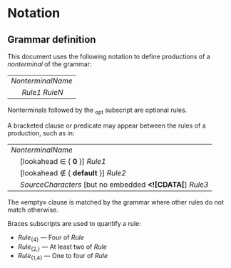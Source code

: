 # Notation

## Grammar definition

This document uses the following notation to define productions of a *nonterminal* of the grammar:

<table>
    <tr>
        <td colspan="2"><i>NonterminalName</i></td>
    </tr>
    <tr>
        <td>&nbsp;</td><td><i>Rule1</i> <i>RuleN</i></td>
    </tr>
</table>

Nonterminals followed by the <sub>opt</sub> subscript are optional rules.

A bracketed clause or predicate may appear between the rules of a production, such as in:

<table>
    <tr>
        <td colspan="2"><i>NonterminalName</i></td>
    </tr>
    <tr>
        <td>&nbsp;</td><td>[lookahead ∈ { <b>0</b> }] <i>Rule1</i></td>
    </tr>
    <tr>
        <td>&nbsp;</td><td>[lookahead ∉ { <b>default</b> }] <i>Rule2</i></td>
    </tr>
        <td>&nbsp;</td><td><i>SourceCharacters</i> [but no embedded <b>&lt;!&#x5b;CDATA&#x5b;</b>] <i>Rule3</i></td>
    </tr>
</table>

The «empty» clause is matched by the grammar where other rules do not match otherwise.

Braces subscripts are used to quantify a rule:

* <i>Rule</i><sub>{4}</sub> — Four of <i>Rule</i>
* <i>Rule</i><sub>{2,}</sub> — At least two of <i>Rule</i>
* <i>Rule</i><sub>{1,4}</sub> — One to four of <i>Rule</i>
